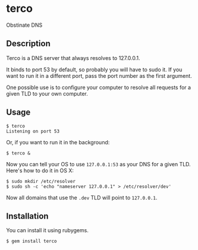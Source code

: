 terco
=====

Obstinate DNS

Description
-----------

Terco is a DNS server that always resolves to 127.0.0.1.

It binds to port 53 by default, so probably you will have to sudo
it. If you want to run it in a different port, pass the port number
as the first argument.

One possible use is to configure your computer to resolve all requests
for a given TLD to your own computer.

Usage
-----

``` console
$ terco
Listening on port 53
```

Or, if you want to run it in the background:

```console
$ terco &
```

Now you can tell your OS to use `127.0.0.1:53` as your DNS for a
given TLD. Here's how to do it in OS X:

```console
$ sudo mkdir /etc/resolver
$ sudo sh -c 'echo "nameserver 127.0.0.1" > /etc/resolver/dev'
```

Now all domains that use the `.dev` TLD will point to `127.0.0.1`.

## Installation

You can install it using rubygems.

```
$ gem install terco
```
